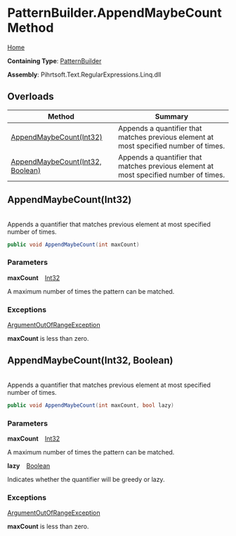 # PatternBuilder\.AppendMaybeCount Method

[Home](../../../../../../README.md)

**Containing Type**: [PatternBuilder](../README.md)

**Assembly**: Pihrtsoft\.Text\.RegularExpressions\.Linq\.dll

## Overloads

| Method | Summary |
| ------ | ------- |
| [AppendMaybeCount(Int32)](#Pihrtsoft_Text_RegularExpressions_Linq_PatternBuilder_AppendMaybeCount_System_Int32_) | Appends a quantifier that matches previous element at most specified number of times\. |
| [AppendMaybeCount(Int32, Boolean)](#Pihrtsoft_Text_RegularExpressions_Linq_PatternBuilder_AppendMaybeCount_System_Int32_System_Boolean_) | Appends a quantifier that matches previous element at most specified number of times\. |

## AppendMaybeCount\(Int32\) <a name="Pihrtsoft_Text_RegularExpressions_Linq_PatternBuilder_AppendMaybeCount_System_Int32_"></a>

\
Appends a quantifier that matches previous element at most specified number of times\.

```csharp
public void AppendMaybeCount(int maxCount)
```

### Parameters

**maxCount** &ensp; [Int32](https://docs.microsoft.com/en-us/dotnet/api/system.int32)

A maximum number of times the pattern can be matched\.

### Exceptions

[ArgumentOutOfRangeException](https://docs.microsoft.com/en-us/dotnet/api/system.argumentoutofrangeexception)

**maxCount** is less than zero\.

## AppendMaybeCount\(Int32, Boolean\) <a name="Pihrtsoft_Text_RegularExpressions_Linq_PatternBuilder_AppendMaybeCount_System_Int32_System_Boolean_"></a>

\
Appends a quantifier that matches previous element at most specified number of times\.

```csharp
public void AppendMaybeCount(int maxCount, bool lazy)
```

### Parameters

**maxCount** &ensp; [Int32](https://docs.microsoft.com/en-us/dotnet/api/system.int32)

A maximum number of times the pattern can be matched\.

**lazy** &ensp; [Boolean](https://docs.microsoft.com/en-us/dotnet/api/system.boolean)

Indicates whether the quantifier will be greedy or lazy\.

### Exceptions

[ArgumentOutOfRangeException](https://docs.microsoft.com/en-us/dotnet/api/system.argumentoutofrangeexception)

**maxCount** is less than zero\.

